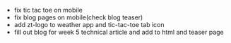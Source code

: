 - fix tic tac toe on mobile
- fix blog pages on mobile(check blog teaser)
- add zt-logo to weather app and tic-tac-toe tab icon
- fill out blog for week 5 technical article and add to html and teaser page